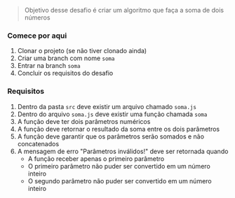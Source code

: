> Objetivo desse desafio é criar um algoritmo que faça a soma de dois números

### Comece por aqui
1. Clonar o projeto (se não tiver clonado ainda)
2. Criar uma branch com nome `soma`
3. Entrar na branch `soma`
4. Concluir os requisitos do desafio

### Requisitos
1. Dentro da pasta `src` deve existir um arquivo chamado `soma.js`
2. Dentro do arquivo `soma.js` deve existir uma função chamada `soma`
3. A função deve ter dois parâmetros numéricos
4. A função deve retornar o resultado da soma entre os dois parâmetros
5. A função deve garantir que os parâmetros serão somados e não concatenados
6. A mensagem de erro "Parâmetros inválidos!" deve ser retornada quando
    - A função receber apenas o primeiro parâmetro
    - O primeiro parâmetro não puder ser convertido em um número inteiro
    - O segundo parâmetro não puder ser convertido em um número inteiro
